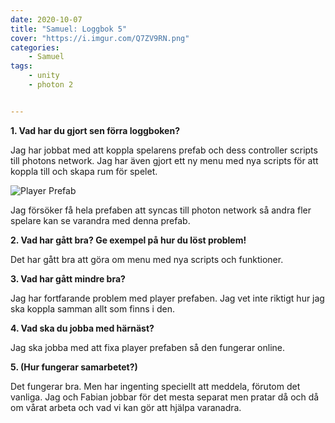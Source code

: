 ```yaml
---
date: 2020-10-07
title: "Samuel: Loggbok 5"
cover: "https://i.imgur.com/Q7ZV9RN.png"
categories: 
    - Samuel
tags:
    - unity
    - photon 2


---
```


 **1. Vad har du gjort sen förra loggboken?**

Jag har jobbat med att koppla spelarens prefab och dess controller scripts till photons network. Jag har även gjort ett ny menu med nya scripts för att koppla till och skapa rum för spelet.    

![Player Prefab](https://cdn.discordapp.com/attachments/768401483087347722/768401554653839430/unknown.png)

Jag försöker få hela prefaben att syncas till photon network så andra fler spelare kan se varandra med denna prefab.



 **2. Vad har gått bra? Ge exempel på hur du löst problem!**

Det har gått bra att göra om menu med nya scripts och funktioner.




 **3. Vad har gått mindre bra?**

Jag har fortfarande problem med player prefaben. Jag vet inte riktigt hur jag ska koppla samman allt som finns i den.



**4. Vad ska du jobba med härnäst?**

Jag ska jobba med att fixa player prefaben så den fungerar online.



**5. (Hur fungerar samarbetet?)**

Det fungerar bra. Men har ingenting speciellt att meddela, förutom det vanliga. Jag och Fabian jobbar för det mesta separat men pratar då och då om vårat arbeta och vad vi kan gör att hjälpa varanadra.  



